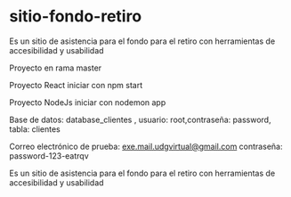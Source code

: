 # sitio-fondo-retiro
Es un sitio de asistencia para el fondo para el retiro con herramientas de accesibilidad y usabilidad

Proyecto en rama master

Proyecto React iniciar con npm start

Proyecto NodeJs iniciar con nodemon app

Base de datos:  database_clientes , usuario: root,contraseña: password, tabla: clientes

Correo electrónico de prueba: exe.mail.udgvirtual@gmail.com   contraseña: password-123-eatrqv


Es un sitio de asistencia para el fondo para el retiro con herramientas de accesibilidad y usabilidad

